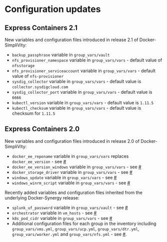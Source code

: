 # Configuration updates


## Express Containers 2.1

New variables and configuration files introduced in release 2.1 of Docker-SimpliVity:

- `backup_passphrase` variable in `group_vars/vault`
- `nfs_provisioner_namespace` variable in `group_vars/vars` - default value of `nfsstorage`
- `nfs_provisioner_serviceaccount` variable in `group_vars/vars` - default value of `nfs-provisioner`
- `sysdig_collector` variable in `group_vars/vars` - default value is `collector.sysdigcloud.com`
- `sysdig_collector_port` variable in `group_vars/vars` - default value is `6666`
- `kubectl_version` variable in `group_vars/vars` - default value is `1.11.5`
- `kubectl_checksum` variable in `group_vars/vars` - default value is checksum for `1.11.5`

## Express Containers 2.0

New variables and configuration files introduced in release 2.0 of Docker-SimpliVity:

-   `docker_ee_reponame` variable in `group_vars/vars` replaces `docker_ee_version` - see [\#](#) 
-   `docker_ee_version_windows` variable in `group_vars/vars` - see [\#](#)
-   `docker_storage_driver` variable in `group_vars/vars` - see [\#](#) 
-   `windows_update` variable in `group_vars/vars` - see [\#](#)
-   `windows_winrm_script` variable in `group_vars/vars` - see [\#](#)

Recently added variables and configuration files inherited from the underlying Docker-Synergy release:

-   `splunk_uf_password` variable in `group_vars/vault` - see [\#](#)
-   `orchestrator` variable in `vm_hosts` - see [\#](#)
-   `k8s_pod_cidr` variable in `group_vars/vars` - see [\#](#)
-   Additional configuration files for each group in the inventory including `group_vars/vms.yml`, `group_vars/ucp.yml`, `group_vars/dtr.yml`, `group_vars/worker.yml` and `group_vars/nfs.yml` - see [\#](#).
